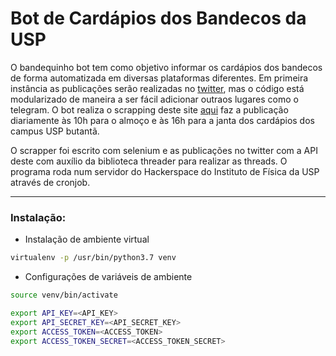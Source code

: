 # Bot de Cardápios dos Bandecos da USP

O bandequinho bot tem como objetivo informar os cardápios dos bandecos de forma automatizada em diversas plataformas
diferentes. Em primeira instância as publicações serão realizadas no [twitter](https://twitter.com/bandequinhobot), mas
o código está modularizado de maneira a ser fácil adicionar outraos lugares como o telegram. O bot realiza o scrapping 
deste site [aqui](https://uspdigital.usp.br/rucard/Jsp/cardapioSAS.jsp?codrtn=8) faz a publicação diariamente às 10h 
para o almoço e às 16h para a janta dos cardápios dos campus USP butantã.

O scrapper foi escrito com selenium e as publicações no twitter com a API deste com auxílio da biblioteca threader para
realizar as threads. O programa roda num servidor do Hackerspace do Instituto de Física da USP através de cronjob. 

---

### Instalação:

- Instalação de ambiente virtual
```bash
virtualenv -p /usr/bin/python3.7 venv
```

- Configurações de variáveis de ambiente

```bash
source venv/bin/activate
```

```bash
export API_KEY=<API_KEY>
export API_SECRET_KEY=<API_SECRET_KEY>
export ACCESS_TOKEN=<ACCESS_TOKEN>
export ACCESS_TOKEN_SECRET=<ACCESS_TOKEN_SECRET>
```
